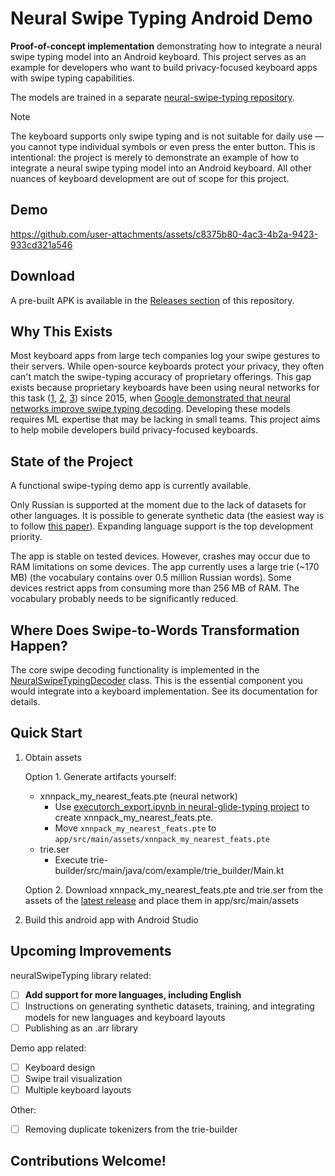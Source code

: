 # Neural Swipe Typing Android Demo

**Proof-of-concept implementation** demonstrating how to integrate a neural swipe typing model into an Android keyboard. This project serves as an example for developers who want to build privacy-focused keyboard apps with swipe typing capabilities.

The models are trained in a separate [neural-swipe-typing repository](https://github.com/proshian/neural-swipe-typing).

> [!Note]
> The keyboard supports only swipe typing and is not suitable for daily use — you cannot type individual symbols or even press the enter button. This is intentional: the project is merely to demonstrate an example of how to integrate a neural swipe typing model into an Android keyboard. All other nuances of keyboard development are out of scope for this project. 

## Demo
https://github.com/user-attachments/assets/c8375b80-4ac3-4b2a-9423-933cd321a546

## Download
A pre-built APK is available in the [Releases section](https://github.com/proshian/neural-swipe-keyboard-android/releases) of this repository.

## Why This Exists
Most keyboard apps from large tech companies log your swipe gestures to their servers. While open-source keyboards protect your privacy, they often can't match the swipe-typing accuracy of proprietary offerings. This gap exists because proprietary keyboards have been using neural networks for this task ([1](https://research.google/blog/the-machine-intelligence-behind-gboard/), [2](https://www.grammarly.com/blog/engineering/deep-learning-swipe-typing/), [3](https://yandex.ru/company/news/02-06-23)) since 2015,  when [Google demonstrated that neural networks improve swipe typing decoding](https://ieeexplore.ieee.org/document/7178336). Developing these models requires ML expertise that may be lacking in small teams. This project aims to help mobile developers build privacy-focused keyboards.

## State of the Project  
A functional swipe-typing demo app is currently available.

Only Russian is supported at the moment due to the lack of datasets for other languages. It is possible to generate synthetic data (the easiest way is to follow [this paper](https://www.tandfonline.com/doi/full/10.1080/07370024.2016.1215922)). Expanding language support is the top development priority.  

The app is stable on tested devices. However, crashes may occur due to RAM limitations on some devices. The app currently uses a large trie (~170 MB) (the vocabulary contains over 0.5 million Russian words). Some devices restrict apps from consuming more than 256 MB of RAM. The vocabulary probably needs to be significantly reduced.  

## Where Does Swipe-to-Words Transformation Happen?  
The core swipe decoding functionality is implemented in the [NeuralSwipeTypingDecoder](./neuralSwipeTyping/src/main/java/io/github/proshian/neuralswipetyping/swipeTypingDecoders/NeuralSwipeTypingDecoder.kt) class. This is the essential component you would integrate into a keyboard implementation. See its documentation for details.  

## Quick Start
1. Obtain assets
    
    Option 1. Generate artifacts yourself:
    * xnnpack_my_nearest_feats.pte (neural network)
        * Use [executorch_export.ipynb in neural-glide-typing project](https://github.com/proshian/neural-swipe-typing/blob/executorch-investigation/src/executorch_export.ipynb) to create xnnpack_my_nearest_feats.pte.
        * Move `xnnpack_my_nearest_feats.pte` to `app/src/main/assets/xnnpack_my_nearest_feats.pte`
    * trie.ser
        * Execute trie-builder/src/main/java/com/example/trie_builder/Main.kt

    Option 2. Download xnnpack_my_nearest_feats.pte and trie.ser from the assets of the [latest release](https://github.com/proshian/neural-swipe-keyboard-android/releases/) and place them in app/src/main/assets

2. Build this android app with Android Studio

## Upcoming Improvements  

neuralSwipeTyping library related:
- [ ] **Add support for more languages, including English**
- [ ] Instructions on generating synthetic datasets, training, and integrating models for new languages and keyboard layouts
- [ ] Publishing as an .arr library

Demo app related:
- [ ] Keyboard design
- [ ] Swipe trail visualization
- [ ] Multiple keyboard layouts

Other:
- [ ] Removing duplicate tokenizers from the trie-builder


## Contributions Welcome!
